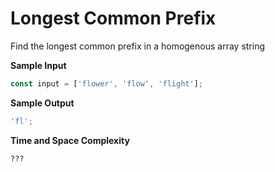 # Longest Common Prefix

Find the longest common prefix in a homogenous array string

**Sample Input**

```javascript
const input = ['flower', 'flow', 'flight'];
```

**Sample Output**

```javascript
'fl';
```

**Time and Space Complexity**

```bash
???
```
